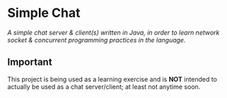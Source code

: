 # Simple Chat

*A simple chat server & client(s) written in Java, in order to learn network socket & concurrent programming practices in the language.*

## Important

This project is being used as a learning exercise and is **NOT** intended to actually be used as a chat server/client; at least not anytime soon.
